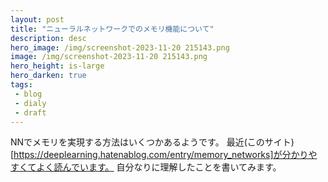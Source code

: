 ```yaml
---
layout: post
title: "ニューラルネットワークでのメモリ機能について"
description: desc
hero_image: /img/screenshot-2023-11-20 215143.png
image: /img/screenshot-2023-11-20 215143.png
hero_height: is-large
hero_darken: true
tags:
 - blog
 - dialy
 - draft
---
```


NNでメモリを実現する方法はいくつかあるようです。
最近(このサイト)[https://deeplearning.hatenablog.com/entry/memory_networks]が分かりやすくてよく読んでいます。
自分なりに理解したことを書いてみます。